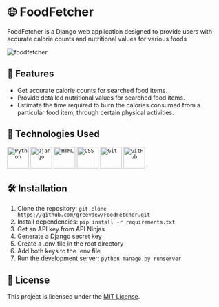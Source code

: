 # 🌐 FoodFetcher
 FoodFetcher is a Django web application designed to provide users with accurate calorie counts and nutritional values for various foods
 
![foodfetcher](https://github.com/greevdev/FoodFetcher/assets/114828856/7455630f-fad1-4c75-a979-59ced9e7736d)

## 🌟 Features

- Get accurate calorie counts for searched food items.
- Provide detailed nutritional values for searched food items.
- Estimate the time required to burn the calories consumed from a particular food item, through certain physical activities.
  
## 🔧 Technologies Used

<div >
  <code><img width="50" src="https://user-images.githubusercontent.com/25181517/183423507-c056a6f9-1ba8-4312-a350-19bcbc5a8697.png" alt="Python" title="Python"/></code>
  <code><img width="50" src="https://github.com/marwin1991/profile-technology-icons/assets/62091613/9bf5650b-e534-4eae-8a26-8379d076f3b4" alt="Django" title="Django"/></code>
  <code><img width="50" src="https://user-images.githubusercontent.com/25181517/192158954-f88b5814-d510-4564-b285-dff7d6400dad.png" alt="HTML" title="HTML"/></code>
  <code><img width="50" src="https://user-images.githubusercontent.com/25181517/183898674-75a4a1b1-f960-4ea9-abcb-637170a00a75.png" alt="CSS" title="CSS"/></code>
  <code><img width="50" src="https://user-images.githubusercontent.com/25181517/192108372-f71d70ac-7ae6-4c0d-8395-51d8870c2ef0.png" alt="Git" title="Git"/></code>
  <code><img width="50" src="https://user-images.githubusercontent.com/25181517/192108374-8da61ba1-99ec-41d7-80b8-fb2f7c0a4948.png" alt="GitHub" title="GitHub"/></code>
</div>

## 🛠️ Installation

1. Clone the repository: `git clone https://github.com/greevdev/FoodFetcher.git`
2. Install dependencies: `pip install -r requirements.txt`
3. Get an API key from API Ninjas
4. Generate a Django secret key
5. Create a .env file in the root directory
6. Add both keys to the .env file
7. Run the development server: `python manage.py runserver`

## 📄 License

This project is licensed under the [MIT License](LICENSE).


